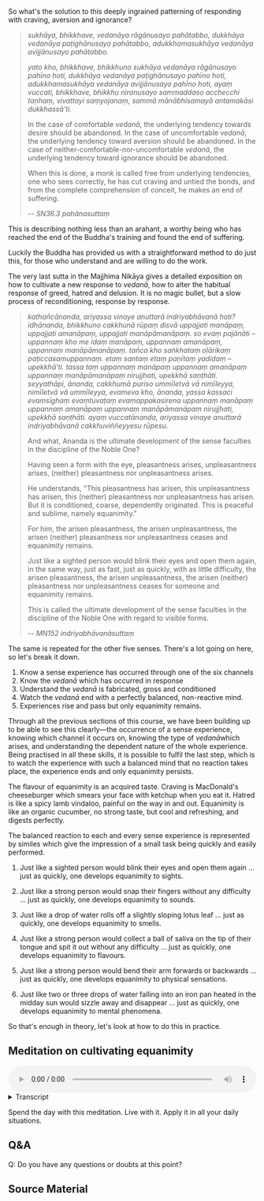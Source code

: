 So what's the solution to this deeply ingrained patterning of responding with craving, aversion and ignorance?

> *sukhāya, bhikkhave, vedanāya rāgānusayo pahātabbo, dukkhāya vedanāya paṭighānusayo pahātabbo, adukkhamasukhāya vedanāya avijjānusayo pahātabbo.* 
> 
> *yato kho, bhikkhave, bhikkhuno sukhāya vedanāya rāgānusayo pahīno hoti, dukkhāya vedanāya paṭighānusayo pahīno hoti, adukkhamasukhāya vedanāya avijjānusayo pahīno hoti, ayaṃ vuccati, bhikkhave, bhikkhu niranusayo sammaddaso acchecchi taṇhaṃ, vivattayi saṃyojanaṃ, sammā mānābhisamayā antamakāsi dukkhassā'ti.*
> 
> In the case of comfortable *vedanā*, the underlying tendency towards desire should be abandoned. In the case of uncomfortable *vedanā*, the underlying tendency toward aversion should be abandoned. In the case of neither-comfortable-nor-uncomfortable *vedanā*, the underlying tendency toward ignorance should be abandoned.
> 
> When this is done, a monk is called free from underlying tendencies, one who sees correctly, he has cut craving and untied the bonds, and from the complete comprehension of conceit, he makes an end of suffering. 
> 
> -- *SN36.3 pahānasuttaṃ*

This is describing nothing less than an arahant, a worthy being who has reached the end of the Buddha's training and found the end of suffering. 

Luckily the Buddha has provided us with a straightforward method to do just this, for those who understand and are willing to do the work. 

The very last sutta in the Majjhima Nikāya gives a detailed exposition on how to cultivate a new response to *vedanā*, how to alter the habitual response of greed, hatred and delusion. It is no magic bullet, but a slow process of reconditioning, response by response.

> *kathañcānanda, ariyassa vinaye anuttarā indriyabhāvanā hoti? idhānanda, bhikkhuno cakkhunā rūpaṃ disvā uppajjati manāpaṃ, uppajjati amanāpaṃ, uppajjati manāpāmanāpaṃ. so evaṃ pajānāti – uppannaṃ kho me idaṃ manāpaṃ, uppannaṃ amanāpaṃ, uppannaṃ manāpāmanāpaṃ. tañca kho saṅkhataṃ oḷārikaṃ paṭiccasamuppannaṃ. etaṃ santaṃ etaṃ paṇītaṃ yadidaṃ – upekkhā’ti. tassa taṃ uppannaṃ manāpaṃ uppannaṃ amanāpaṃ uppannaṃ manāpāmanāpaṃ nirujjhati, upekkhā saṇṭhāti. seyyathāpi, ānanda, cakkhumā puriso ummīletvā vā nimīleyya, nimīletvā vā ummīleyya, evameva kho, ānanda, yassa kassaci evaṃsīghaṃ evaṃtuvaṭaṃ evaṃappakasirena uppannaṃ manāpaṃ uppannaṃ amanāpaṃ uppannaṃ manāpāmanāpaṃ nirujjhati, upekkhā saṇṭhāti. ayaṃ vuccatānanda, ariyassa vinaye anuttarā indriyabhāvanā cakkhuviññeyyesu rūpesu.*
> 
> And what, Ananda is the ultimate development of the sense faculties in the discipline of the Noble One?
> 
> Having seen a form with the eye, pleasantness arises, unpleasantness arises, (neither) pleasantness nor unpleasantness arises. 
> 
> He understands, "This pleasantness has arisen, this unpleasantness has arisen, this (neither) pleasantness nor unpleasantness has arisen. But it is conditioned, coarse, dependently originated. This is peaceful and sublime, namely equanimity."
> 
> For him, the arisen pleasantness, the arisen unpleasantness, the arisen (neither) pleasantness nor unpleasantness ceases and equanimity remains.
> 
> Just like a sighted person would blink their eyes and open them again, in the same way, just as fast, just as quickly, with as little difficulty, the arisen pleasantness, the arisen unpleasantness, the arisen (neither) pleasantness nor unpleasantness ceases for someone and equanimity remains.
> 
> This is called the ultimate development of the sense faculties in the discipline of the Noble One with regard to visible forms. 
>
> -- *MN152 indriyabhāvanāsuttaṃ*

The same is repeated for the other five senses. There's a lot going on here, so let's break it down. 

1. Know a sense experience has occurred through one of the six channels 
2. Know the *vedanā* which has occurred in response
3. Understand the *vedanā* is fabricated, gross and conditioned
4. Watch the *vedanā* end with a perfectly balanced, non-reactive mind.
5. Experiences rise and pass but only equanimity remains. 

Through all the previous sections of this course, we have been building up to be able to see this clearly—the occurrence of a sense experience, knowing which channel it occurs on, knowing the type of *vedanā*which arises, and understanding the dependent nature of the whole experience. Being practised in all these skills, it is possible to fulfil the last step, which is to watch the experience with such a balanced mind that no reaction takes place, the experience ends and only equanimity persists. 

The flavour of equanimity is an acquired taste. Craving is MacDonald's cheeseburger which smears your face with ketchup when you eat it. Hatred is like a spicy lamb vindaloo, painful on the way in and out. Equanimity is like an organic cucumber, no strong taste, but cool and refreshing, and digests perfectly. 

The balanced reaction to each and every sense experience is represented by similes which give the impression of a small task being quickly and easily performed.

1. Just like a sighted person would blink their eyes and open them again ... just as quickly, one develops equanimity to sights.

2. Just like a strong person would snap their fingers without any difficulty ... just as quickly, one develops equanimity to sounds.

3. Just like a drop of water rolls off a slightly sloping lotus leaf ... just as quickly, one develops equanimity to smells.

4. Just like a strong person would collect a ball of saliva on the tip of their tongue and spit it out without any difficulty ... just as quickly, one develops equanimity to flavours.

5. Just like a strong person would bend their arm forwards or backwards ... just as quickly, one develops equanimity to physical sensations.

6. Just like two or three drops of water falling into an iron pan heated in the midday sun would sizzle away and disappear ... just as quickly, one develops equanimity to mental phenomena. 

So that's enough in theory, let's look at how to do this in practice. 

## Meditation on cultivating equanimity


<audio controls style="width: 100%; max-width: 600px;">
    <source src="assets/audio/15. Cultivating Equanimity.mp3" type="audio/mpeg">
</audio>



<details>
<summary>Transcript</summary>

Come back to your senses. 

Be aware of whatever sense experience is happening right now.

Is the experience comfortable, uncomfortable, or neither. Label it as such. 

The habitual reaction to comfortable experience is to like it, to want more of it. Now you're actively going to cultivate a different reaction to pleasant experiences, that is non-reaction, just knowing it with equanimity. 

The habitual reaction to uncomfortable experience is to dislike it, to want less of it, make it go away. Now you're actively going to cultivate a different reaction to unpleasant experiences, that is non-reaction, just knowing it with equanimity. 

The habitual reaction to neither comfortable nor uncomfortable experience is to ignore it, to be unaware of it. Now you're actively going to cultivate a different reaction to these neutral experiences, that is non-reaction, just knowing it with equanimity.

---

When seeing, as fast as you can blink, respond to pleasant, unpleasant and neutral *vedanā* with equanimity, just experiencing them with a balanced mind. 

When hearing, as fast as you can snap your fingers, respond to pleasant, unpleasant and neutral *vedanā* with equanimity, just experiencing them with a balanced mind. 

When smelling, as fast as water rolls off a lotus leaf, respond to pleasant, unpleasant and neutral *vedanā* with equanimity, just experiencing them with a balanced mind. 

When tasting, as fast as you can spit something out, respond to pleasant, unpleasant and neutral *vedanā* with equanimity, just experiencing them with a balanced mind. 

When feeling physical sensations, as fast as you can bend your arm, respond to pleasant, unpleasant and neutral *vedanā* with equanimity, just experiencing them with a balanced mind. 

When experiencing mental phenomena, as fast as a drop of water evaporates on a hot plate, respond to pleasant, unpleasant and neutral *vedanā* with equanimity, just experiencing them with a balanced mind. 

Experience by experience, it makes no different which sense channel the experience is occurring on, it makes no different whether it is comfortable, uncomfortable or neutral, your job is to know it in the most balanced way possible, just looking on with equanimity. 

Knowing every *vedanā*, respond to every one with a completely balanced mind.

---

When experiencing pleasant *vedanā*, don't give craving a chance. Don't let desire take root. Keep the mind balanced in response. 

When experiencing unpleasant *vedanā*, don't give aversion a chance. Don't let dislike take root. Keep the mind balanced in response. 

When experiencing neutral *vedanā*, don't give ignorance a chance. Don't let delusion take root. Keep the mind balanced in response. 

---

This is the most simple yet profound practice to alter the way you respond to reality. 

Not having each and every experience coloured and clouded by greed, hatred and delusion will allow you to see more clearly, more objectively, more in line with reality. 

---

The practice is simple, but maintaining it is difficult. So make a special effort to continue throughout the day and into the night, knowing each experience, fully experiencing each *phassa*, every *vedanā* with a non-reactive mind. 

This is the noble practice of *indriyabhāvanā*, cultivating equanimity to each and every experience. 

---

Keep knowing every experience and responding with perfect mental balance. 

Experience by experience, it is possible to change this deeply ingrained pattern of response. 

Don't be a slave of *vedanā* any longer. Don't let this invisible force exert its hidden power over you. Instead of responding to *vedanā* with greed, with hatred, with delusion, responded with a perfectly calm, balanced mind. 

This is the training in cultivating equanimity. Keep practising. 


</details>


Spend the day with this meditation. Live with it. Apply it in all your daily situations. 

## Q&A

Q: Do you have any questions or doubts at this point?
## Source Material





